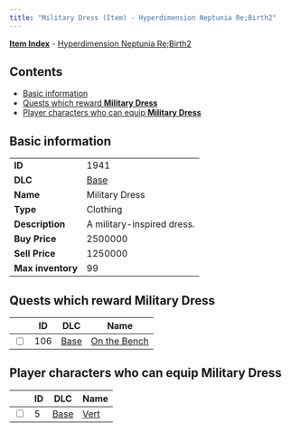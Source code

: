 ```yaml
---
title: "Military Dress (Item) - Hyperdimension Neptunia Re;Birth2"
---
```


[**Item Index**](/neptunia/rb2/item/index.html) - [Hyperdimension Neptunia Re;Birth2](/neptunia/rb2)

## Contents

- [Basic information](#basic-information)
- [Quests which reward **Military Dress**](#quests-which-reward-military-dress)
- [Player characters who can equip **Military Dress**](#player-characters-who-can-equip-military-dress)

## Basic information

|   |   |
| -- | -- |
| **ID** | 1941 |
| **DLC** | [Base](/neptunia/rb2/dlc/0-base.html) |
| **Name** | Military Dress |
| **Type** | Clothing |
| **Description** | A military-inspired dress. |
| **Buy Price** | 2500000 |
| **Sell Price** | 1250000 |
| **Max inventory** | 99 |

## Quests which reward **Military Dress**

|    | ID | DLC | Name |
| -- | -- | --- | ---- |
| <input type="checkbox" id="rb2-quest-0-106" class="trackbox" /> | 106 | [Base](/neptunia/rb2/dlc/0-base.html) | [On the Bench](/neptunia/rb2/quest/0-106-on-the-bench.html) |

## Player characters who can equip **Military Dress**

|    | ID | DLC | Name |
| -- | -- | --- | ---- |
| <input type="checkbox" id="rb2-player-0-5" class="trackbox" /> | 5 | [Base](/neptunia/rb2/dlc/0-base.html) | [Vert](/neptunia/rb2/player/0-5-vert.html) |